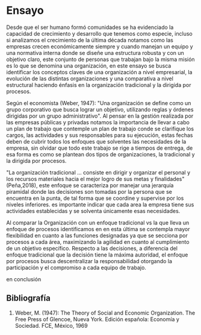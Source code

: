 # Ensayo 

Desde que el ser humano formó comunidades se ha evidenciado la capacidad de crecimiento y desarrollo que tenemos como especie, incluso si analizamos el crecimiento de la última década notamos como las empresas crecen económicamente siempre y cuando manejan un equipo y una normativa interna donde se diseñe una estructura robusta y con un objetivo claro, este conjunto de personas que trabajan bajo la misma misión es lo que se denomina una organización, en este ensayo se busca identificar los conceptos claves de una organización a nivel empresarial, la evolución de las distintas organizaciones y una comparativa a nivel estructural haciendo énfasis en la organización tradicional y la dirigida por procesos.

Según el economista (Weber, 1947): "Una organización se define como un grupo corporativo que busca lograr un objetivo, utilizando reglas y órdenes dirigidas por un grupo administrativo". Al pensar en la gestión realizada por las empresas públicas y privadas notamos la importancia de llevar a cabo un plan de trabajo que contemple un plan de trabajo conde se clarifique los cargos, las actividades y sus responsables para su ejecución, estas fechas deben de cubrir todos los enfoques que solventes las necesidades de la empresa, sin olvidar que todo este trabajo se rige a tiempos de entrega, de esa forma es como se plantean dos tipos de organizaciones, la tradicional y la dirigida por procesos.

"La organización tradicional ... consiste en dirigir y organizar el personal y los recursos materiales hacia el mejor logro de sus metas y finalidades"(Peña,2018), este enfoque se caracteriza por manejar una jerarquía piramidal donde las decisiones son tomadas por la persona que se encuentra en la punta, de tal forma que se coordine y supervise por los niveles inferiores. es importante indicar que cada area la empresa tiene sus actividades establecidas y se solventa únicamente esas necesidades.

Al comparar la Organización con un enfoque tradicional vs la que lleva un enfoque de procesos identificamos en en esta última se contempla mayor flexibilidad en cuanto a las funciones designadas ya que se secciona por procesos a cada área, maximizando la agilidad en cuanto al cumplimiento de un objetivo específico. Respecto a las decisiones, a diferencia del enfoque tradicional que la decisión tiene la máxima autoridad, el enfoque por procesos busca descentralizar la responsabilidad otorgando la participación y el compromiso a cada equipo de trabajo.

en conclusión 

## Bibliografía
1. Weber, M. (1947): The Theory of Social and Economic Organization. The Free Press of Glencoe, Nueva York. Edición española: Economía y Sociedad. FCE, México, 1969
